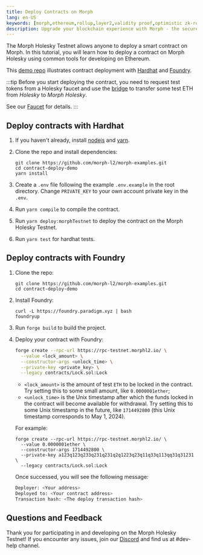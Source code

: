 ```yaml
---
title: Deploy Contracts on Morph
lang: en-US
keywords: [morph,ethereum,rollup,layer2,validity proof,optimistic zk-rollup]
description: Upgrade your blockchain experience with Morph - the secure decentralized, cost0efficient, and high-performing optimistic zk-rollup solution. Try it now!
---
```




The Morph Holesky Testnet allows anyone to deploy a smart contract on Morph. In this tutorial, you will learn how to deploy a contract on Morph Holesky using common tools for developing on Ethereum. 

This [demo repo](https://github.com/morph-l2/morph-examples/tree/main/contract-deploy-demo) illustrates contract deployment with [Hardhat](https://hardhat.org/) and [Foundry](https://github.com/foundry-rs/foundry).

:::tip
  Before you start deploying the contract, you need to request test tokens from a Holesky faucet and use the
  [bridge](https://bridge-holesky.morphl2.io) to transfer some test ETH from _Holesky_ to _Morph Holesky_. 
  
  See our [Faucet](../../quick-start/3-faucet.md) for details.
:::

<!--

## Deploy contracts with Remix

-->


## Deploy contracts with Hardhat

1. If you haven't already, install [nodejs](https://nodejs.org/en/download/) and [yarn](https://classic.yarnpkg.com/lang/en/docs/install).
2. Clone the repo and install dependencies:

   ```shell
   git clone https://github.com/morph-l2/morph-examples.git
   cd contract-deploy-demo
   yarn install
   ```

3. Create a `.env` file following the example `.env.example` in the root directory. Change `PRIVATE_KEY` to your own account private key in the `.env`.

4. Run `yarn compile` to compile the contract.

5. Run `yarn deploy:morphTestnet` to deploy the contract on the Morph Holesky Testnet.

6. Run `yarn test` for hardhat tests.

## Deploy contracts with Foundry

1. Clone the repo:

   ```shell
   git clone https://github.com/morph-l2/morph-examples.git
   cd contract-deploy-demo
   ```

2. Install Foundry:

   ```shell
   curl -L https://foundry.paradigm.xyz | bash
   foundryup
   ```

3. Run `forge build` to build the project.

4. Deploy your contract with Foundry:

   ```bash
   forge create --rpc-url https://rpc-testnet.morphl2.io/ \
     --value <lock_amount> \
     --constructor-args <unlock_time> \
     --private-key <private_key> \
     --legacy contracts/Lock.sol:Lock
   ```

   - `<lock_amount>` is the amount of test `ETH` to be locked in the contract. Try setting this to some small amount, like `0.0000001ether`;
   - `<unlock_time>` is the Unix timestamp after which the funds locked in the contract will become available for withdrawal. Try setting this to some Unix timestamp in the future, like `1714492800` (this Unix timestamp corresponds to May 1, 2024).

   For example:

   ```
   forge create --rpc-url https://rpc-testnet.morphl2.io/ \
     --value 0.0000001ether \
     --constructor-args 1714492800 \
     --private-key a123q123q233q231q231q2q1223q23q11q33q113qq31q31231 \
     --legacy contracts/Lock.sol:Lock
   ```

   Once successed, you will see the following message:

   ```bash
   Deployer: <Your address>
   Deployed to: <Your contract address>
   Transaction hash: <The deploy transaction hash>
   ```


## Questions and Feedback

Thank you for participating in and developing on the Morph Holesky Testnet! If you encounter any issues, join our [Discord](https://discord.com/invite/5SmG4yhzVZ) and find us at #dev-help channel.


